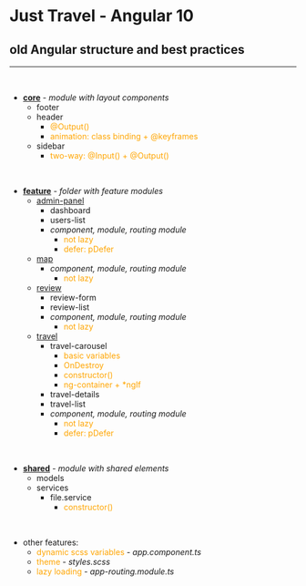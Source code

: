 # Just Travel - Angular 10

## old Angular structure and best practices

---------------------
<style>
x { color: orange }
g { color: gold }
</style>

<br>

* **[core](app/src/app/core)** - _module with layout components_
  * footer
  * header
    * <x>@Output()</x>
    * <x>animation: class binding + @keyframes</x>
  * sidebar
    * <x>two-way: @Input() + @Output()</x>

<br>

* **[feature](app/src/app/feature)** - _folder with feature modules_
  * [admin-panel](app/src/app/feature/admin-panel)
    * dashboard
    * users-list
    * _component, module, routing module_
      * <x>not lazy</x>
      * <x>defer: pDefer</x>
  * [map](app/src/app/feature/map)
    * _component, module, routing module_
      * <x>not lazy</x>
  * [review](app/src/app/feature/review)
    * review-form
    * review-list
    * _component, module, routing module_
      * <x>not lazy</x>
  * [travel](app/src/app/feature/travel)
    * travel-carousel
      * <x>basic variables</x>
      * <x>OnDestroy</x>
      * <x>constructor()</x>
      * <x>ng-container + *ngIf</x>
    * travel-details
    * travel-list
    * _component, module, routing module_
      * <x>not lazy</x>  
      * <x>defer: pDefer</x>

<br>

* **[shared](app/src/app/shared)** - _module with shared elements_
  * models
  * services
    * file.service
      * <x>constructor()</x>

<br>

* other features:
  * <x>dynamic scss variables</x> - _app.component.ts_
  * <x>theme</x> - _styles.scss_   
  * <x>lazy loading</x> - _app-routing.module.ts_   
